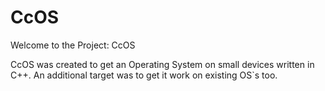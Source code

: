 # CcOS

Welcome to the Project: CcOS

CcOS was created to get an Operating System on small devices written in C++.
An additional target was to get it work on existing OS`s too.

